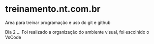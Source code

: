 # treinamento.nt.com.br
Area para treinar programação e uso do git e github

Dia 2 ... 
Foi realizado a organização do ambiente visual, foi escolhido o VsCode
